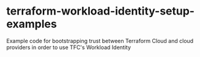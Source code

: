 # terraform-workload-identity-setup-examples
Example code for bootstrapping trust between Terraform Cloud and cloud providers in order to use TFC's Workload Identity
